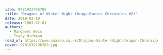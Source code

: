 ```yaml
---
isbn: 9781932796780
title: "Dragons of Winter Night (Dragonlance: Chronicles #2)"
date: 2019-02-19
release: 1985-07-01
authors:
  - Margaret Weis
  - Tracy Hickman
read_of: https://www.amazon.co.uk/Dragons-Winter-Night-Dragon-Chronicles/dp/B0027Y3RTS/ref=sr_1_3
cover: 9781932796780.jpg
---
```

